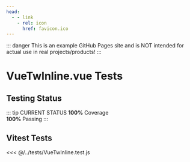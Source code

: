 ```yaml
---
head:
  - - link
    - rel: icon
      href: favicon.ico
---
```



::: danger
This is an example GitHub Pages site and is NOT intended for actual use in real projects/products!
:::




# VueTwInline.vue Tests



## Testing Status

::: tip CURRENT STATUS
**100%** Coverage  
**100%** Passing
:::



## Vitest Tests

<<< @/../tests/VueTwInline.test.js